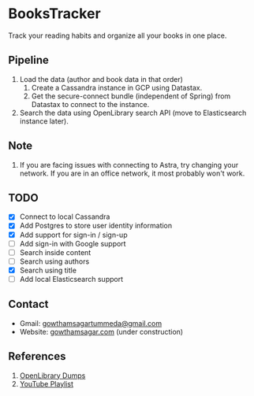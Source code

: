 # BooksTracker

Track your reading habits and organize all your books in one place.

## Pipeline

1. Load the data (author and book data in that order)
    1. Create a Cassandra instance in GCP using Datastax.
    2. Get the secure-connect bundle (independent of Spring) from Datastax to connect to the instance.
2. Search the data using OpenLibrary search API (move to Elasticsearch instance later).

## Note

1. If you are facing issues with connecting to Astra, try changing your network. If you are in an office network, it most probably won't work.

## TODO

- [x] Connect to local Cassandra
- [x] Add Postgres to store user identity information
- [x] Add support for sign-in / sign-up
- [ ] Add sign-in with Google support
- [ ] Search inside content
- [ ] Search using authors
- [x] Search using title
- [ ] Add local Elasticsearch support

## Contact

- Gmail: [gowthamsagartummeda@gmail.com](mailto:gowthamsagartummeda@gmail.com)
- Website: [gowthamsagar.com](http://gowthamsagar.com) (under construction)

## References

1. [OpenLibrary Dumps](https://openlibrary.org/developers/dumps)
2. [YouTube Playlist](https://youtu.be/uwuF9xa3Vyw?t=2970)
